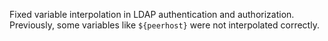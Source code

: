 Fixed variable interpolation in LDAP authentication and authorization.
Previously, some variables like `${peerhost}` were not interpolated correctly.